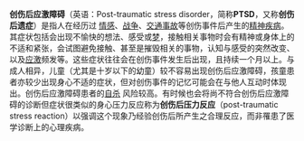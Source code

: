 

**创伤后应激障碍**（英语：Post-traumatic stress disorder，简称**PTSD**，又称**创伤后遗症**）是指人在经历过 [情感](https://zh-m-wikipedia-org.translate.goog/wiki/%E6%83%85%E6%84%9F_(%E5%BF%83%E7%90%86%E5%AD%B8)?_x_tr_sl=zh-TW&_x_tr_tl=zh-CN&_x_tr_hl=zh-CN&_x_tr_pto=sc "情感 (心理学)")、[战争](https://zh-m-wikipedia-org.translate.goog/wiki/%E6%88%B0%E7%88%AD?_x_tr_sl=zh-TW&_x_tr_tl=zh-CN&_x_tr_hl=zh-CN&_x_tr_pto=sc "战争")、[交通事故](https://zh-m-wikipedia-org.translate.goog/wiki/%E4%BA%A4%E9%80%9A%E4%BA%8B%E6%95%85?_x_tr_sl=zh-TW&_x_tr_tl=zh-CN&_x_tr_hl=zh-CN&_x_tr_pto=sc "交通事故")等创伤事件后产生的[精神疾病](https://zh-m-wikipedia-org.translate.goog/wiki/%E7%B2%BE%E7%A5%9E%E7%96%BE%E7%97%85?_x_tr_sl=zh-TW&_x_tr_tl=zh-CN&_x_tr_hl=zh-CN&_x_tr_pto=sc "精神疾病")。其症状包括会出现不愉快的想法、感受或[梦](https://zh-m-wikipedia-org.translate.goog/wiki/%E5%A4%A2?_x_tr_sl=zh-TW&_x_tr_tl=zh-CN&_x_tr_hl=zh-CN&_x_tr_pto=sc "梦")，接触相关事物时会有精神或身体上的不适和紧张，会试图避免接触、甚至是摧毁相关的事物，认知与感受的突然改变、以及[应激](https://zh-m-wikipedia-org.translate.goog/wiki/%E6%88%98%E6%96%97%E6%88%96%E9%80%83%E8%B7%91%E5%8F%8D%E5%BA%94?_x_tr_sl=zh-TW&_x_tr_tl=zh-CN&_x_tr_hl=zh-CN&_x_tr_pto=sc "战斗或逃跑反应")频发等。这些症状往往会在创伤事件发生后出现，且持续一个月以上。与成人相异，儿童（尤其是十岁以下的幼童）较不容易出现创伤后应激障碍，孩童患者亦较少出现身心不适的症状，但对创伤事件的记忆可能会在与他人互动时体现出。创伤后应激障碍患者的[自杀](https://zh-m-wikipedia-org.translate.goog/wiki/%E8%87%AA%E6%AE%BA?_x_tr_sl=zh-TW&_x_tr_tl=zh-CN&_x_tr_hl=zh-CN&_x_tr_pto=sc "自杀") 风险较高。有时候也会将尚不符合创伤后应激障碍的诊断但症状很类似的身心压力反应称为**创伤后压力反应**（post-traumatic stress reaction）以强调这个现象乃经验创伤后所产生之合理反应，而非罹患了医学诊断上的心理疾病。
